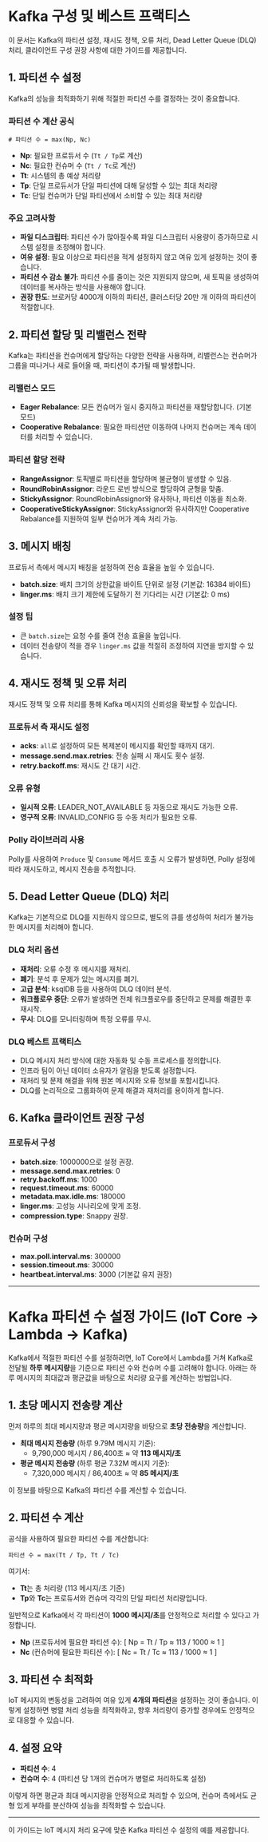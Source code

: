 # Kafka 구성 및 베스트 프랙티스

이 문서는 Kafka의 파티션 설정, 재시도 정책, 오류 처리, Dead Letter Queue (DLQ) 처리, 클라이언트 구성 권장 사항에 대한 가이드를 제공합니다.

## 1. 파티션 수 설정

Kafka의 성능을 최적화하기 위해 적절한 파티션 수를 결정하는 것이 중요합니다.

### 파티션 수 계산 공식

```
# 파티션 수 = max(Np, Nc)
```
- **Np**: 필요한 프로듀서 수 (`Tt / Tp`로 계산)
- **Nc**: 필요한 컨슈머 수 (`Tt / Tc`로 계산)
- **Tt**: 시스템의 총 예상 처리량
- **Tp**: 단일 프로듀서가 단일 파티션에 대해 달성할 수 있는 최대 처리량
- **Tc**: 단일 컨슈머가 단일 파티션에서 소비할 수 있는 최대 처리량

### 주요 고려사항

- **파일 디스크립터**: 파티션 수가 많아질수록 파일 디스크립터 사용량이 증가하므로 시스템 설정을 조정해야 합니다.
- **여유 설정**: 필요 이상으로 파티션을 적게 설정하지 않고 여유 있게 설정하는 것이 좋습니다.
- **파티션 수 감소 불가**: 파티션 수를 줄이는 것은 지원되지 않으며, 새 토픽을 생성하여 데이터를 복사하는 방식을 사용해야 합니다.
- **권장 한도**: 브로커당 4000개 이하의 파티션, 클러스터당 20만 개 이하의 파티션이 적절합니다.

## 2. 파티션 할당 및 리밸런스 전략

Kafka는 파티션을 컨슈머에게 할당하는 다양한 전략을 사용하며, 리밸런스는 컨슈머가 그룹을 떠나거나 새로 들어올 때, 파티션이 추가될 때 발생합니다.

### 리밸런스 모드

- **Eager Rebalance**: 모든 컨슈머가 일시 중지하고 파티션을 재할당합니다. (기본 모드)
- **Cooperative Rebalance**: 필요한 파티션만 이동하여 나머지 컨슈머는 계속 데이터를 처리할 수 있습니다.

### 파티션 할당 전략

- **RangeAssignor**: 토픽별로 파티션을 할당하며 불균형이 발생할 수 있음.
- **RoundRobinAssignor**: 라운드 로빈 방식으로 할당하여 균형을 맞춤.
- **StickyAssignor**: RoundRobinAssignor와 유사하나, 파티션 이동을 최소화.
- **CooperativeStickyAssignor**: StickyAssignor와 유사하지만 Cooperative Rebalance를 지원하여 일부 컨슈머가 계속 처리 가능.

## 3. 메시지 배칭

프로듀서 측에서 메시지 배칭을 설정하여 전송 효율을 높일 수 있습니다.

- **batch.size**: 배치 크기의 상한값을 바이트 단위로 설정 (기본값: 16384 바이트)
- **linger.ms**: 배치 크기 제한에 도달하기 전 기다리는 시간 (기본값: 0 ms)

### 설정 팁

- 큰 `batch.size`는 요청 수를 줄여 전송 효율을 높입니다.
- 데이터 전송량이 적을 경우 `linger.ms` 값을 적절히 조정하여 지연을 방지할 수 있습니다.

## 4. 재시도 정책 및 오류 처리

재시도 정책 및 오류 처리를 통해 Kafka 메시지의 신뢰성을 확보할 수 있습니다.

### 프로듀서 측 재시도 설정

- **acks**: `all`로 설정하여 모든 복제본이 메시지를 확인할 때까지 대기.
- **message.send.max.retries**: 전송 실패 시 재시도 횟수 설정.
- **retry.backoff.ms**: 재시도 간 대기 시간.

### 오류 유형

- **일시적 오류**: LEADER_NOT_AVAILABLE 등 자동으로 재시도 가능한 오류.
- **영구적 오류**: INVALID_CONFIG 등 수동 처리가 필요한 오류.

### Polly 라이브러리 사용

Polly를 사용하여 `Produce` 및 `Consume` 메서드 호출 시 오류가 발생하면, Polly 설정에 따라 재시도하고, 메시지 전송을 추적합니다.

## 5. Dead Letter Queue (DLQ) 처리

Kafka는 기본적으로 DLQ를 지원하지 않으므로, 별도의 큐를 생성하여 처리가 불가능한 메시지를 처리해야 합니다.

### DLQ 처리 옵션

- **재처리**: 오류 수정 후 메시지를 재처리.
- **폐기**: 분석 후 문제가 있는 메시지를 폐기.
- **고급 분석**: ksqlDB 등을 사용하여 DLQ 데이터 분석.
- **워크플로우 중단**: 오류가 발생하면 전체 워크플로우를 중단하고 문제를 해결한 후 재시작.
- **무시**: DLQ를 모니터링하며 특정 오류를 무시.

### DLQ 베스트 프랙티스

- DLQ 메시지 처리 방식에 대한 자동화 및 수동 프로세스를 정의합니다.
- 인프라 팀이 아닌 데이터 소유자가 알림을 받도록 설정합니다.
- 재처리 및 문제 해결을 위해 원본 메시지와 오류 정보를 포함시킵니다.
- DLQ를 논리적으로 그룹화하여 문제 해결과 재처리를 용이하게 합니다.

## 6. Kafka 클라이언트 권장 구성

### 프로듀서 구성

- **batch.size**: 1000000으로 설정 권장.
- **message.send.max.retries**: 0
- **retry.backoff.ms**: 1000
- **request.timeout.ms**: 60000
- **metadata.max.idle.ms**: 180000
- **linger.ms**: 고성능 시나리오에 맞게 조정.
- **compression.type**: Snappy 권장.

### 컨슈머 구성

- **max.poll.interval.ms**: 300000
- **session.timeout.ms**: 30000
- **heartbeat.interval.ms**: 3000 (기본값 유지 권장)

---


# Kafka 파티션 수 설정 가이드 (IoT Core -> Lambda -> Kafka)

Kafka에서 적절한 파티션 수를 설정하려면, IoT Core에서 Lambda를 거쳐 Kafka로 전달될 **하루 메시지량**을 기준으로 파티션 수와 컨슈머 수를 고려해야 합니다. 아래는 하루 메시지의 최대값과 평균값을 바탕으로 처리량 요구를 계산하는 방법입니다.

## 1. 초당 메시지 전송량 계산

먼저 하루의 최대 메시지량과 평균 메시지량을 바탕으로 **초당 전송량**을 계산합니다.

- **최대 메시지 전송량** (하루 9.79M 메시지 기준):
  - 9,790,000 메시지 / 86,400초 ≈ 약 **113 메시지/초**
- **평균 메시지 전송량** (하루 평균 7.32M 메시지 기준):
  - 7,320,000 메시지 / 86,400초 ≈ 약 **85 메시지/초**

이 정보를 바탕으로 Kafka의 파티션 수를 계산할 수 있습니다.

## 2. 파티션 수 계산

공식을 사용하여 필요한 파티션 수를 계산합니다:

```
파티션 수 = max(Tt / Tp, Tt / Tc)
```

여기서:
- **Tt**는 총 처리량 (113 메시지/초 기준)
- **Tp**와 **Tc**는 프로듀서와 컨슈머 각각의 단일 파티션 처리량입니다.

일반적으로 Kafka에서 각 파티션이 **1000 메시지/초**를 안정적으로 처리할 수 있다고 가정합니다.

- **Np** (프로듀서에 필요한 파티션 수):
  \[
  Np = Tt / Tp ≈ 113 / 1000 ≈ 1
  \]
- **Nc** (컨슈머에 필요한 파티션 수):
  \[
  Nc = Tt / Tc ≈ 113 / 1000 ≈ 1
  \]

## 3. 파티션 수 최적화

IoT 메시지의 변동성을 고려하여 여유 있게 **4개의 파티션**을 설정하는 것이 좋습니다. 이렇게 설정하면 병렬 처리 성능을 최적화하고, 향후 처리량이 증가할 경우에도 안정적으로 대응할 수 있습니다.

## 4. 설정 요약

- **파티션 수**: 4
- **컨슈머 수**: 4 (파티션 당 1개의 컨슈머가 병렬로 처리하도록 설정)

이렇게 하면 평균과 최대 메시지량을 안정적으로 처리할 수 있으며, 컨슈머 측에서도 균형 있게 부하를 분산하여 성능을 최적화할 수 있습니다.

---

이 가이드는 IoT 메시지 처리 요구에 맞춘 Kafka 파티션 수 설정의 예를 제공합니다.
